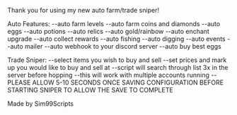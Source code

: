 Thank you for using my new auto farm/trade sniper! 

Auto Features:
--auto farm levels
--auto farm coins and diamonds
--auto eggs
--auto potions
--auto relics
--auto gold/rainbow
--auto enchant upgrade
--auto collect rewards
--auto fishing
--auto digging
--auto events
--auto mailer
--auto webhook to your discord server
--auto buy best eggs


Trade Sniper:
--select items you wish to buy and sell
--set prices and mark up you would like to buy and sell at
--script will search through list 3x in the server before hopping
--this will work with multiple accounts running
--PLEASE ALLOW 5-10 SECONDS ONCE SAVING CONFIGURATION BEFORE STARTING SNIPER TO ALLOW THE SAVE TO COMPLETE



Made by Sim99Scripts
